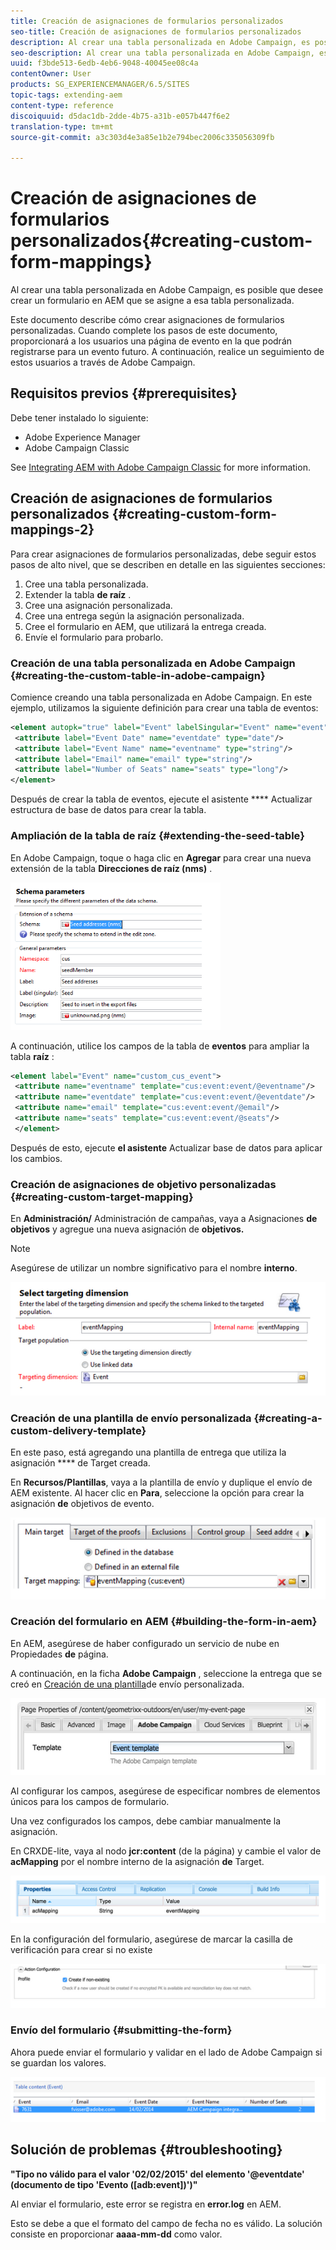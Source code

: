 ```yaml
---
title: Creación de asignaciones de formularios personalizados
seo-title: Creación de asignaciones de formularios personalizados
description: Al crear una tabla personalizada en Adobe Campaign, es posible que desee crear un formulario en AEM que se asigne a esa tabla personalizada
seo-description: Al crear una tabla personalizada en Adobe Campaign, es posible que desee crear un formulario en AEM que se asigne a esa tabla personalizada
uuid: f3bde513-6edb-4eb6-9048-40045ee08c4a
contentOwner: User
products: SG_EXPERIENCEMANAGER/6.5/SITES
topic-tags: extending-aem
content-type: reference
discoiquuid: d5dac1db-2dde-4b75-a31b-e057b447f6e2
translation-type: tm+mt
source-git-commit: a3c303d4e3a85e1b2e794bec2006c335056309fb

---
```



# Creación de asignaciones de formularios personalizados{#creating-custom-form-mappings}

Al crear una tabla personalizada en Adobe Campaign, es posible que desee crear un formulario en AEM que se asigne a esa tabla personalizada.

Este documento describe cómo crear asignaciones de formularios personalizadas. Cuando complete los pasos de este documento, proporcionará a los usuarios una página de evento en la que podrán registrarse para un evento futuro. A continuación, realice un seguimiento de estos usuarios a través de Adobe Campaign.

## Requisitos previos {#prerequisites}

Debe tener instalado lo siguiente:

* Adobe Experience Manager
* Adobe Campaign Classic

See [Integrating AEM with Adobe Campaign Classic](/help/sites-administering/campaignonpremise.md) for more information.

## Creación de asignaciones de formularios personalizados {#creating-custom-form-mappings-2}

Para crear asignaciones de formularios personalizadas, debe seguir estos pasos de alto nivel, que se describen en detalle en las siguientes secciones:

1. Cree una tabla personalizada.
1. Extender la tabla **de raíz** .
1. Cree una asignación personalizada.
1. Cree una entrega según la asignación personalizada.
1. Cree el formulario en AEM, que utilizará la entrega creada.
1. Envíe el formulario para probarlo.

### Creación de una tabla personalizada en Adobe Campaign {#creating-the-custom-table-in-adobe-campaign}

Comience creando una tabla personalizada en Adobe Campaign. En este ejemplo, utilizamos la siguiente definición para crear una tabla de eventos:

```xml
<element autopk="true" label="Event" labelSingular="Event" name="event">
 <attribute label="Event Date" name="eventdate" type="date"/>
 <attribute label="Event Name" name="eventname" type="string"/>
 <attribute label="Email" name="email" type="string"/>
 <attribute label="Number of Seats" name="seats" type="long"/>
</element>
```

Después de crear la tabla de eventos, ejecute el asistente **** Actualizar estructura de base de datos para crear la tabla.

### Ampliación de la tabla de raíz {#extending-the-seed-table}

En Adobe Campaign, toque o haga clic en **Agregar** para crear una nueva extensión de la tabla **Direcciones de raíz (nms)** .

![chlimage_1-194](assets/chlimage_1-194.png)

A continuación, utilice los campos de la tabla de **eventos** para ampliar la tabla **raíz** :

```xml
<element label="Event" name="custom_cus_event">
 <attribute name="eventname" template="cus:event:event/@eventname"/>
 <attribute name="eventdate" template="cus:event:event/@eventdate"/>
 <attribute name="email" template="cus:event:event/@email"/>
 <attribute name="seats" template="cus:event:event/@seats"/>
 </element>
```

Después de esto, ejecute **el asistente** Actualizar base de datos para aplicar los cambios.

### Creación de asignaciones de objetivo personalizadas {#creating-custom-target-mapping}

En **Administración/** Administración de campañas, vaya a Asignaciones **de objetivos** y agregue una nueva asignación de **objetivos.**

>[!NOTE]
>
>Asegúrese de utilizar un nombre significativo para el nombre **interno**.

![chlimage_1-195](assets/chlimage_1-195.png)

### Creación de una plantilla de envío personalizada {#creating-a-custom-delivery-template}

En este paso, está agregando una plantilla de entrega que utiliza la asignación **** de Target creada.

En **Recursos/Plantillas**, vaya a la plantilla de envío y duplique el envío de AEM existente. Al hacer clic en **Para**, seleccione la opción para crear la asignación **de** objetivos de evento.

![chlimage_1-196](assets/chlimage_1-196.png)

### Creación del formulario en AEM {#building-the-form-in-aem}

En AEM, asegúrese de haber configurado un servicio de nube en Propiedades **de** página.

A continuación, en la ficha **Adobe Campaign** , seleccione la entrega que se creó en [Creación de una plantilla](#creating-a-custom-delivery-template)de envío personalizada.

![chlimage_1-197](assets/chlimage_1-197.png)

Al configurar los campos, asegúrese de especificar nombres de elementos únicos para los campos de formulario.

Una vez configurados los campos, debe cambiar manualmente la asignación.

En CRXDE-lite, vaya al nodo **jcr:content** (de la página) y cambie el valor de **acMapping** por el nombre interno de la asignación **de** Target.

![chlimage_1-198](assets/chlimage_1-198.png)

En la configuración del formulario, asegúrese de marcar la casilla de verificación para crear si no existe

![chlimage_1-199](assets/chlimage_1-199.png)

### Envío del formulario {#submitting-the-form}

Ahora puede enviar el formulario y validar en el lado de Adobe Campaign si se guardan los valores.

![chlimage_1-200](assets/chlimage_1-200.png)

## Solución de problemas {#troubleshooting}

**&quot;Tipo no válido para el valor &#39;02/02/2015&#39; del elemento &#39;@eventdate&#39; (documento de tipo &#39;Evento ([adb:event])&#39;)&quot;**

Al enviar el formulario, este error se registra en **error.log** en AEM.

Esto se debe a que el formato del campo de fecha no es válido. La solución consiste en proporcionar **aaaa-mm-dd** como valor.


